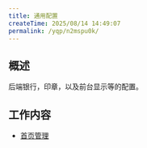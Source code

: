 ```yaml
---
title: 通用配置
createTime: 2025/08/14 14:49:07
permalink: /yqp/n2mspu0k/
---
```


## 概述

后端银行，印章，以及前台显示等的配置。

## 工作内容

- [首页管理](./首页管理.md)
